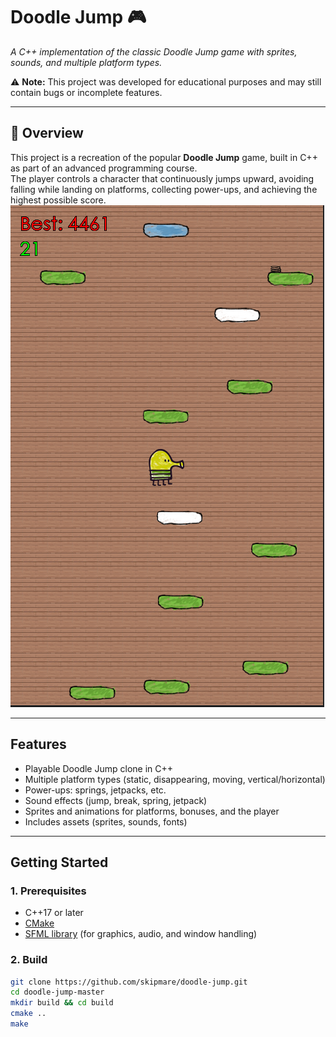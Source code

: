 # Doodle Jump 🎮
*A C++ implementation of the classic Doodle Jump game with sprites, sounds, and multiple platform types.*  

⚠️ **Note:** This project was developed for educational purposes and may still contain bugs or incomplete features.  

---

## 📖 Overview
This project is a recreation of the popular **Doodle Jump** game, built in C++ as part of an advanced programming course.  
The player controls a character that continuously jumps upward, avoiding falling while landing on platforms, collecting power-ups, and achieving the highest possible score.  
![Doodle Jump Gameplay](https://raw.githubusercontent.com/skipmare/doodle-jump/master/img.png)

---

## Features
- Playable Doodle Jump clone in C++  
- Multiple platform types (static, disappearing, moving, vertical/horizontal)  
- Power-ups: springs, jetpacks, etc.  
- Sound effects (jump, break, spring, jetpack)  
- Sprites and animations for platforms, bonuses, and the player  
- Includes assets (sprites, sounds, fonts)  

---

## Getting Started

### 1. Prerequisites
- C++17 or later  
- [CMake](https://cmake.org/)  
- [SFML library](https://www.sfml-dev.org/) (for graphics, audio, and window handling)  

### 2. Build
```bash
git clone https://github.com/skipmare/doodle-jump.git
cd doodle-jump-master
mkdir build && cd build
cmake ..
make
